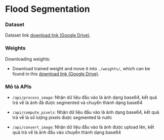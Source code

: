 # Flood Segmentation

### Dataset
Dataset link [download link (Google Drive)](https://drive.google.com/drive/folders/1jY72M3wW6hVrtNanXG_k-NKuKpEt_p0A?usp=sharing).


### Weights

Downloading weights:

- Download trained weight and move it into `./weights/`, which can be found in this [download link (Google Drive)](https://drive.google.com/file/d/1-fciOovNtRASXkryfJrMejCSQyuQLd45/view?usp=sharing).

### Mô tả APIs
- `/api/process_image`: Nhận dữ liệu đầu vào là ảnh dạng base64, kết quả trả về là ảnh đã được segmented và chuyển thành dạng base64

- `/api/compute_pixels`: Nhận dữ liệu đầu vào là ảnh dạng base64, kết quả trả về là số lượng pixels được segmented là nước

- `/api/convert_image`: Nhận dữ liệu đầu vào là ảnh được upload lên, kết quả trả về là ảnh đầu vào chuyển thành dạng base64